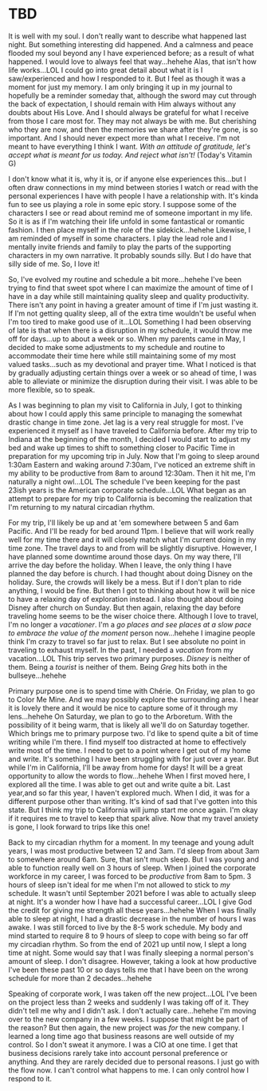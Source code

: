 # TBD

It is well with my soul. I don't really want to describe what happened last night. But something interesting did happened. And a calmness and peace flooded my soul beyond any I have experienced before; as a result of what happened. I would love to always feel that way...hehehe Alas, that isn't how life works...LOL I could go into great detail about what it is I saw/experienced and how I responded to it. But I feel as though it was a moment for just my memory. I am only bringing it up in my journal to hopefully be a reminder someday that, although the sword may cut through the back of expectation, I should remain with Him always without any doubts about His Love. And I should always be grateful for what I receive from those I care most for. They may not always be with me. But cherishing who they are now, and then the memories we share after they're gone, is so important. And I should never expect more than what I receive. I'm not meant to have everything I think I want. *With an attitude of gratitude, let's accept what is meant for us today. And reject what isn't!* (Today's Vitamin G)

I don't know what it is, why it is, or if anyone else experiences this...but I often draw connections in my mind between stories I watch or read with the personal experiences I have with people I have a relationship with. It's kinda fun to see us playing a role in some epic story. I suppose some of the characters I see or read about remind me of someone important in my life. So it is as if I'm watching their life unfold in some fantastical or romantic fashion. I then place myself in the role of the sidekick...hehehe Likewise, I am reminded of myself in some characters. I play the lead role and I mentally invite friends and family to play the parts of the supporting characters in my own narrative. It probably sounds silly. But I do have that silly side of me. So, I love it!

So, I've evolved my routine and schedule a bit more...hehehe I've been trying to find that sweet spot where I can maximize the amount of time of I have in a day while still maintaining quality sleep and quality productivity. There isn't any point in having a greater amount of time if I'm just wasting it. If I'm not getting quality sleep, all of the extra time wouldn't be useful when I'm too tired to make good use of it...LOL Something I had been observing of late is that when there is a disruption in my schedule, it would throw me off for days...up to about a week or so. When my parents came in May, I decided to make some adjustments to my schedule and routine to accommodate their time here while still maintaining some of my most valued tasks...such as my devotional and prayer time. What I noticed is that by gradually adjusting certain things over a week or so ahead of time, I was able to alleviate or minimize the disruption during their visit. I was able to be more flexible, so to speak.

As I was beginning to plan my visit to California in July, I got to thinking about how I could apply this same principle to managing the somewhat drastic change in time zone. Jet lag is a very real struggle for most. I've experienced it myself as I have traveled to California before. After my trip to Indiana at the beginning of the month, I decided I would start to adjust my bed and wake up times to shift to something closer to Pacific Time in preparation for my upcoming trip in July. Now that I'm going to sleep around 1:30am Eastern and waking around 7:30am, I've noticed an extreme shift in my ability to be productive from 8am to around 12:30am. Then it hit me, I'm naturally a night owl...LOL The schedule I've been keeping for the past 23ish years is the American corporate schedule...LOL What began as an attempt to prepare for my trip to California is becoming the realization that I'm returning to my natural circadian rhythm.

For my trip, I'll likely be up and at 'em somewhere between 5 and 6am Pacific. And I'll be ready for bed around 11pm. I believe that will work really well for my time there and it will closely match what I'm current doing in my time zone. The travel days to and from will be slightly disruptive. However, I have planned some downtime around those days. On my way there, I'll arrive the day before the holiday. When I leave, the only thing I have planned the day before is church. I had thought about doing Disney on the holiday. Sure, the crowds will likely be a mess. But if I don't plan to ride anything, I would be fine. But then I got to thinking about how it will be nice to have a relaxing day of exploration instead. I also thought about doing Disney after church on Sunday. But then again, relaxing the day before traveling home seems to be the wiser choice there. Although I love to travel, I'm no longer a *vacationer*. I'm a *go places and see places at a slow pace to embrace the value of the moment* person now...hehehe I imagine people think I'm crazy to travel so far just to relax. But I see absolute no point in traveling to exhaust myself. In the past, I needed a *vacation* from my vacation...LOL This trip serves two primary purposes. *Disney* is neither of them. Being a *tourist* is neither of them. Being *Greg* hits both in the bullseye...hehehe

Primary purpose one is to spend time with Chérie. On Friday, we plan to go to Color Me Mine. And we may possibly explore the surrounding area. I hear it is lovely there and it would be nice to capture some of it through my lens...hehehe On Saturday, we plan to go to the Arboretum. With the possibility of it being warm, that is likely all we'll do on Saturday together. Which brings me to primary purpose two. I'd like to spend quite a bit of time writing while I'm there. I find myself too distracted at home to effectively write most of the time. I need to get to a point where I get out of my home and write. It's something I have been struggling with for just over a year. But while I'm in California, I'll be away from home for days! It will be a great opportunity to allow the words to flow...hehehe When I first moved here, I explored all the time. I was able to get out and write quite a bit. Last year,and so far this year, I haven't explored much. When I did, it was for a different purpose other than writing. It's kind of sad that I've gotten into this state. But I think my trip to California will jump start me once again. I'm okay if it requires me to travel to keep that spark alive. Now that my travel anxiety is gone, I look forward to trips like this one!

Back to my circadian rhythm for a moment. In my teenage and young adult years, I was most productive between 12 and 3am. I'd sleep from about 3am to somewhere around 6am. Sure, that isn't much sleep. But I was young and able to function really well on 3 hours of sleep. When I joined the corporate workforce in my career, I was forced to be *productive* from 8am to 5pm. 3 hours of sleep isn't ideal for me when I'm not allowed to stick to *my* schedule. It wasn't until September 2021 before I was able to actually sleep at night. It's a wonder how I have had a successful career...LOL I give God the credit for giving me strength all these years...hehehe When I was finally able to sleep at night, I had a drastic decrease in the number of hours I was awake. I was still forced to live by the 8-5 work schedule. My body and mind started to require 8 to 9 hours of sleep to cope with being so far off my circadian rhythm. So from the end of 2021 up until now, I slept a long time at night. Some would say that I was finally sleeping a normal person's amount of sleep. I don't disagree. However, taking a look at how productive I've been these past 10 or so days tells me that I have been on the wrong schedule for more than 2 decades...hehehe

Speaking of corporate work, I was taken off the new project...LOL I've been on the project less than 2 weeks and suddenly I was taking off of it. They didn't tell me why and I didn't ask. I don't actually care...hehehe I'm moving over to the new company in a few weeks. I suppose that might be part of the reason? But then again, the new project was *for* the new company. I learned a long time ago that business reasons are well outside of my control. So I don't sweat it anymore. I was a CIO at one time. I get that business decisions rarely take into account personal preference or anything. And they are rarely decided due to personal reasons. I just go with the flow now. I can't control what happens to me. I can only control how I respond to it.

